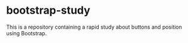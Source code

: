 # bootstrap-study

This is a repository containing a rapid study about buttons and position using Bootstrap.

